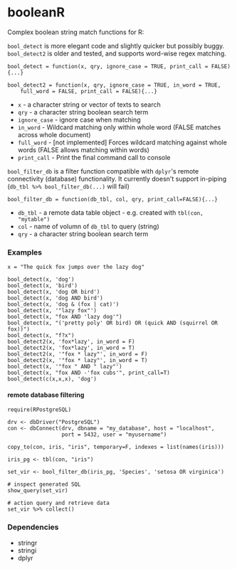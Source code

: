 # booleanR

Complex boolean string match functions for R:

`bool_detect` is more elegant code and slightly quicker but possibly buggy.
`bool_detect2` is older and tested, and supports word-wise regex matching.

    bool_detect = function(x, qry, ignore_case = TRUE, print_call = FALSE){...}

    bool_detect2 = function(x, qry, ignore_case = TRUE, in_word = TRUE,
        full_word = FALSE, print_call = FALSE){...}

- `x` - a character string or vector of texts to search
- `qry` - a character string boolean search term
- `ignore_case` - ignore case when matching
- `in_word` - Wildcard matching only within whole word (FALSE matches across whole document)
- `full_word` - [not implemented] Forces wildcard matching against whole words (FALSE allows matching within words)
- `print_call`  - Print the final command call to console


`bool_filter_db` is a filter function compatible with `dplyr`'s remote connectivity (database) functionality. It currently doesn't support in-piping (`db_tbl %>% bool_filter_db(...)` will fail)

    bool_filter_db = function(db_tbl, col, qry, print_call=FALSE){...}

- `db_tbl` - a remote data table object - e.g. created with `tbl(con, "mytable")`
- `col` - name of volumn of `db_tbl` to query (string)
- `qry` - a character string boolean search term


### Examples

```
x = "The quick fox jumps over the lazy dog"

bool_detect(x, 'dog')
bool_detect(x, 'bird')
bool_detect(x, 'dog OR bird')
bool_detect(x, 'dog AND bird')
bool_detect(x, 'dog & (fox | cat)')
bool_detect(x, '"lazy fox"')
bool_detect(x, "fox AND 'lazy dog'")
bool_detect(x, "('pretty poly' OR bird) OR (quick AND (squirrel OR fox))")
bool_detect(x, "f?x")
bool_detect2(x, 'fox*lazy', in_word = F)
bool_detect2(x, 'fox*lazy', in_word = T)
bool_detect2(x, '"fox * lazy"', in_word = F)
bool_detect2(x, '"fox * lazy"', in_word = T)
bool_detect(x, '"fox " AND " lazy"')
bool_detect(x, "fox AND -'fox cubs'", print_call=T)
bool_detect(c(x,x,x), 'dog')
```

#### remote database filtering

```
require(RPostgreSQL)

drv <- dbDriver("PostgreSQL")
con <- dbConnect(drv, dbname = "my_database", host = "localhost",
                 port = 5432, user = "myusername")

copy_to(con, iris, "iris", temporary=F, indexes = list(names(iris)))

iris_pg <- tbl(con, "iris")

set_vir <- bool_filter_db(iris_pg, 'Species', 'setosa OR virginica')

# inspect generated SQL
show_query(set_vir)

# action query and retrieve data
set_vir %>% collect()

```

### Dependencies

- stringr
- stringi
- dplyr
